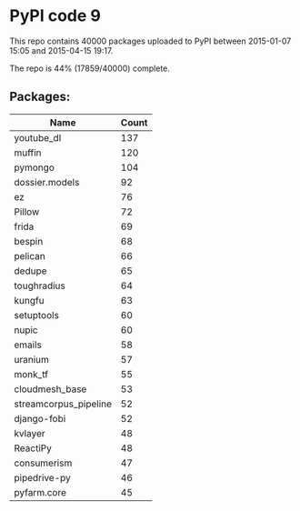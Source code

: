 # PyPI code 9

This repo contains 40000 packages uploaded to PyPI between 
2015-01-07 15:05 and 2015-04-15 19:17.

The repo is 44% (17859/40000) complete.

## Packages:

| Name  | Count |
| ----- | ----- |
| youtube_dl | 137 |
| muffin | 120 |
| pymongo | 104 |
| dossier.models | 92 |
| ez | 76 |
| Pillow | 72 |
| frida | 69 |
| bespin | 68 |
| pelican | 66 |
| dedupe | 65 |
| toughradius | 64 |
| kungfu | 63 |
| setuptools | 60 |
| nupic | 60 |
| emails | 58 |
| uranium | 57 |
| monk_tf | 55 |
| cloudmesh_base | 53 |
| streamcorpus_pipeline | 52 |
| django-fobi | 52 |
| kvlayer | 48 |
| ReactiPy | 48 |
| consumerism | 47 |
| pipedrive-py | 46 |
| pyfarm.core | 45 |


